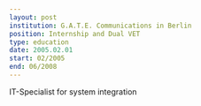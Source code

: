 ```yaml
---
layout: post
institution: G.A.T.E. Communications in Berlin
position: Internship and Dual VET
type: education
date: 2005.02.01
start: 02/2005
end: 06/2008
---
```

IT-Specialist for system integration

